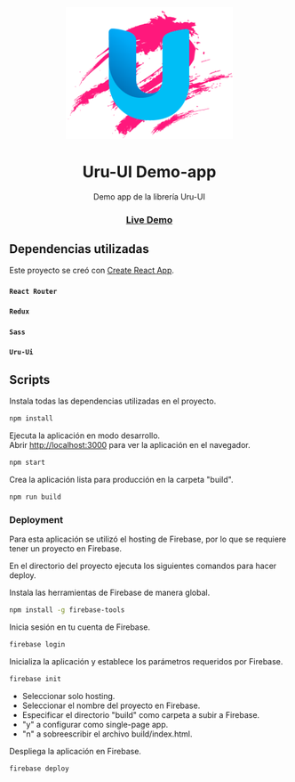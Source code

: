 <p align="center">
  <a href="">
    <img width="300" src="./src/Assets/img/logoWeb.png">
  </a>
</p>

<h1 align="center">Uru-UI Demo-app</h1>

<div align="center"> 
  
  Demo app de la librería Uru-UI<br />
    <h3>[Live Demo](https://uruui-demoapp.web.app/home)</h3>
</div>

## Dependencias utilizadas

Este proyecto se creó con [Create React App](https://github.com/facebook/create-react-app).

#### `React Router`

#### `Redux`

#### `Sass`

#### `Uru-Ui`

## Scripts

Instala todas las dependencias utilizadas en el proyecto.

```bash
npm install
```

Ejecuta la aplicación en modo desarrollo.<br />
Abrir [http://localhost:3000](http://localhost:3000) para ver la aplicación en el navegador.

```bash
npm start
```

Crea la aplicación lista para producción en la carpeta "build".

```bash
npm run build
```

### Deployment

Para esta aplicación se utilizó el hosting de Firebase, por lo que se requiere tener un proyecto en Firebase.

En el directorio del proyecto ejecuta los siguientes comandos para hacer deploy.

Instala las herramientas de Firebase de manera global.

```bash
npm install -g firebase-tools
```

Inicia sesión en tu cuenta de Firebase.

```bash
firebase login
```

Inicializa la aplicación y establece los parámetros requeridos por Firebase.

```bash
firebase init
```

- Seleccionar solo hosting.
- Seleccionar el nombre del proyecto en Firebase.
- Especificar el directorio "build" como carpeta a subir a Firebase.
- "y" a configurar como single-page app.
- "n" a sobreescribir el archivo build/index.html.

Despliega la aplicación en Firebase.

```bash
firebase deploy
```
